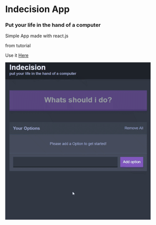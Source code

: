 # Indecision App
<h3>Put your life in the hand of a computer</h3>
<p> Simple App made with react.js</p>
<p>from tutorial</P>

Use it [Here]()

<img src="indecision.gif">




